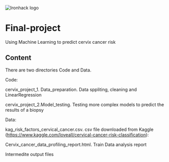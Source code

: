 ![Ironhack logo](https://i.imgur.com/1QgrNNw.png)

# Final-project
Using Machine Learning to predict cervix cancer risk

## Content
There are two directories Code and Data.

Code: 

  cervix_project_1. Data_preparation. Data sppliting, cleaning and LinearRegression
  
  cervix_project_2.Model_testing. Testing more complex models to predict the results of a biopsy
  
  
  
Data:

kag_risk_factors_cervical_cancer.csv.
csv file downloaded from Kaggle (https://www.kaggle.com/loveall/cervical-cancer-risk-classification):


Cervix_cancer_data_profiling_report.html. Train Data analysis report

Intermedite output files


